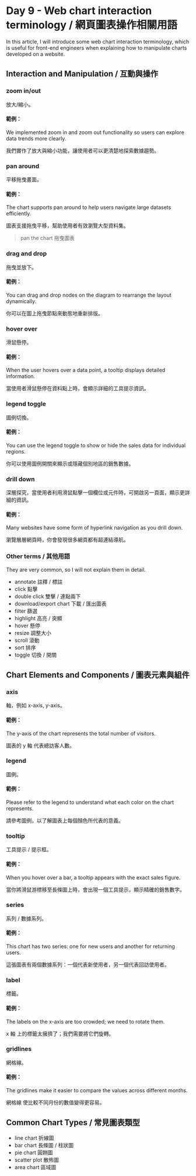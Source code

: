 # Day 9 - Web chart interaction terminology / 網頁圖表操作相關用語

In this article, I will introduce some web chart interaction terminology, which is useful for front-end engineers when explaining how to manipulate charts developed on a website.

## Interaction and Manipulation / 互動與操作

### zoom in/out

放大/縮小。

#### 範例：

We implemented zoom in and zoom out functionality so users can explore data trends more clearly.

我們實作了放大與縮小功能，讓使用者可以更清楚地探索數據趨勢。

### pan around

平移拖曳畫面。

#### 範例：

The chart supports pan around to help users navigate large datasets efficiently.

圖表支援拖曳平移，幫助使用者有效瀏覽大型資料集。

> pan the chart 拖曳圖表

### drag and drop

拖曳並放下。

#### 範例：

You can drag and drop nodes on the diagram to rearrange the layout dynamically.

你可以在圖上拖曳節點來動態地重新排版。

### hover over

滑鼠懸停。

#### 範例：

When the user hovers over a data point, a tooltip displays detailed information.

當使用者滑鼠懸停在資料點上時，會顯示詳細的工具提示資訊。

### legend toggle

圖例切換。

#### 範例：

You can use the legend toggle to show or hide the sales data for individual regions.

你可以使用圖例開關來顯示或隱藏個別地區的銷售數據。

### drill down

深層探究，當使用者利用滑鼠點擊一個欄位或元件時，可開啟另一頁面，顯示更詳細的資訊。

#### 範例：

Many websites have some form of hyperlink navigation as you drill down.

瀏覽層層網頁時，你會發現很多網頁都有超連結導航。

### Other terms / 其他用語

They are very common, so I will not explain them in detail.

* annotate 註釋 / 標註
* click 點擊
* double click 雙擊 / 連點兩下
* download/export chart 下載 / 匯出圖表
* filter 篩選
* highlight 高亮 / 突顯
* hover 懸停
* resize 調整大小
* scroll 滾動
* sort 排序
* toggle 切換 / 開關

## Chart Elements and Components / 圖表元素與組件

### axis 

軸，例如 x-axis, y-axis。

#### 範例：

The y-axis of the chart represents the total number of visitors.

圖表的 y 軸 代表總訪客人數。

### legend

圖例。

#### 範例：

Please refer to the legend to understand what each color on the chart represents.

請參考圖例，以了解圖表上每個顏色所代表的意義。

### tooltip

工具提示 / 提示框。

#### 範例：

When you hover over a bar, a tooltip appears with the exact sales figure.

當你將滑鼠游標移至長條圖上時，會出現一個工具提示，顯示精確的銷售數字。

### series

系列 / 數據系列。

#### 範例：

This chart has two series: one for new users and another for returning users.

這張圖表有兩個數據系列：一個代表新使用者，另一個代表回訪使用者。

### label

標籤。

#### 範例：

The labels on the x-axis are too crowded; we need to rotate them.

x 軸 上的標籤太擁擠了；我們需要將它們旋轉。

### gridlines

網格線。

#### 範例：

The gridlines make it easier to compare the values across different months.

網格線 使比較不同月份的數值變得更容易。

## Common Chart Types / 常見圖表類型

* line chart 折線圖
* bar chart 長條圖 / 柱狀圖
* pie chart 圓餅圖
* scatter plot 散佈圖
* area chart 區域圖
